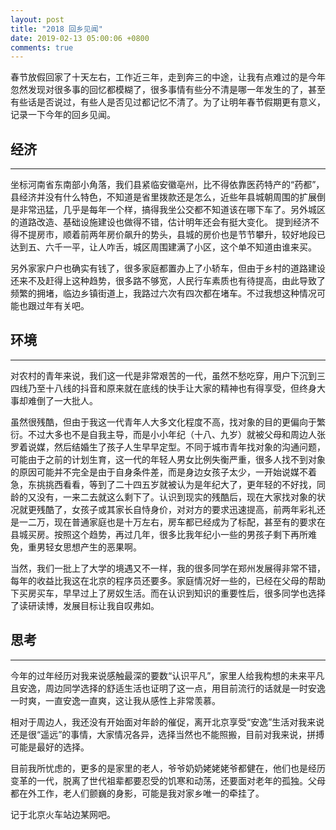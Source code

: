 ```yaml
---
layout: post
title: "2018 回乡见闻"
date: 2019-02-13 05:00:06 +0800
comments: true
---
```


春节放假回家了十天左右，工作近三年，走到奔三的中途，让我有点难过的是今年忽然发现对很多事的回忆都模糊了，很多事情有些分不清是哪一年发生的了，甚至有些话是否说过，有些人是否见过都记忆不清了。为了让明年春节假期更有意义，记录一下今年的回乡见闻。

## 经济
---
坐标河南省东南部小角落，我们县紧临安徽亳州，比不得依靠医药特产的“药都”，县经济并没有什么特色，不知道是省里拨款还是怎么，近些年县城朝周围的扩展倒是非常迅猛，几乎是每年一个样，搞得我坐公交都不知道该在哪下车了。另外城区的道路改造、基础设施建设也做得不错，估计明年还会有挺大变化。
提到经济不得不提房市，顺着前两年房价飙升的势头，县城的房价也是节节攀升，较好地段已达到五、六千一平，让人咋舌，城区周围建满了小区，这个单不知道由谁来买。

另外家家户户也确实有钱了，很多家庭都置办上了小轿车，但由于乡村的道路建设还来不及赶得上这种趋势，很多路不够宽，人民行车素质也有待提高，由此导致了频繁的拥堵，临边乡镇街道上，我路过六次有四次都在堵车。不过我想这种情况可能也跟过年有关吧。

## 环境
---
对农村的青年来说，我们这一代是非常艰苦的一代，虽然不愁吃穿，用户下沉到三四线乃至十八线的抖音和原来就在底线的快手让大家的精神也有得享受，但终身大事却难倒了一大批人。

虽然很残酷，但由于我这一代青年人大多文化程度不高，找对象的目的更偏向于繁衍。不过大多也不是自我主导，而是小小年纪（十八、九岁）就被父母和周边人张罗着说媒，然后结婚生了孩子人生早早定型。不同于城市青年找对象的沟通问题，可能由于之前的计划生育，这一代的年轻人男女比例失衡严重，很多人找不到对象的原因可能并不完全是由于自身条件差，而是身边女孩子太少，一开始说媒不着急，东挑挑西看看，等到了二十四五岁就被认为是年纪大了，更年轻的不好找，同龄的又没有，一来二去就这么剩下了。认识到现实的残酷后，现在大家找对象的状况就更残酷了，女孩子或其家长自恃身价，对对方的要求迅速提高，前两年彩礼还是一二万，现在普通家庭也是十万左右，房车都已经成为了标配，甚至有的要求在县城买房。按照这个趋势，再过几年，很多比我年纪小一些的男孩子剩下再所难免，重男轻女思想产生的恶果啊。

当然，我们一批上了大学的境遇又不一样，我的很多同学在郑州发展得非常不错，每年的收益比我这在北京的程序员还要多。家庭情况好一些的，已经在父母的帮助下买房买车，早早过上了房奴生活。而在认识到知识的重要性后，很多同学也选择了读研读博，发展目标让我自叹弗如。

## 思考
---
今年的过年经历对我来说感触最深的要数“认识平凡”，家里人给我构想的未来平凡且安逸，周边同学选择的舒适生活也证明了这一点，用目前流行的话就是一时安逸一时爽，一直安逸一直爽，这让我从感性上非常羡慕。

相对于周边人，我还没有开始面对年龄的催促，离开北京享受“安逸”生活对我来说还是很“遥远”的事情，大家情况各异，选择当然也不能照搬，目前对我来说，拼搏可能是最好的选择。

目前我所忧虑的，更多的是家里的老人，爷爷奶奶姥姥姥爷都健在，他们也是经历变革的一代，脱离了世代祖辈都要忍受的饥寒和动荡，还要面对老年的孤独。父母都在外工作，老人们颤巍的身影，可能是我对家乡唯一的牵挂了。

记于北京火车站边某网吧。